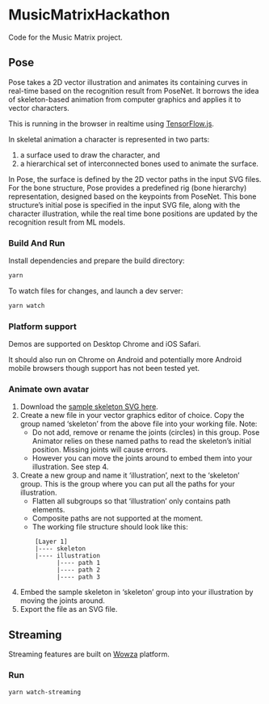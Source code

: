 # MusicMatrixHackathon
Code for the Music Matrix project.

## Pose

Pose takes a 2D vector illustration and animates its containing curves in real-time based on the recognition result from PoseNet. It borrows the idea of skeleton-based animation from computer graphics and applies it to vector characters.

This is running in the browser in realtime using [TensorFlow.js](https://www.tensorflow.org/js).

In skeletal animation a character is represented in two parts:
1. a surface used to draw the character, and 
2. a hierarchical set of interconnected bones used to animate the surface. 

In Pose, the surface is defined by the 2D vector paths in the input SVG files. For the bone structure, Pose provides a predefined rig (bone hierarchy) representation, designed based on the keypoints from PoseNet. This bone structure’s initial pose is specified in the input SVG file, along with the character illustration, while the real time bone positions are updated by the recognition result from ML models.

### Build And Run

Install dependencies and prepare the build directory:

```sh
yarn
```

To watch files for changes, and launch a dev server:

```sh
yarn watch
```

### Platform support

Demos are supported on Desktop Chrome and iOS Safari.

It should also run on Chrome on Android and potentially more Android mobile browsers though support has not been tested yet.

### Animate own avatar

1. Download the [sample skeleton SVG here](/resources/samples/skeleton.svg).
2. Create a new file in your vector graphics editor of choice. Copy the group named ‘skeleton’ from the above file into your working file. Note: 
    * Do not add, remove or rename the joints (circles) in this group. Pose Animator relies on these named paths to read the skeleton’s initial position. Missing joints will cause errors.
    * However you can move the joints around to embed them into your illustration. See step 4.
3. Create a new group and name it ‘illustration’, next to the ‘skeleton’ group. This is the group where you can put all the paths for your illustration.
    * Flatten all subgroups so that ‘illustration’ only contains path elements.
    * Composite paths are not supported at the moment.
    * The working file structure should look like this:
    ```
        [Layer 1]
        |---- skeleton
        |---- illustration
              |---- path 1
              |---- path 2
              |---- path 3
    ```
4. Embed the sample skeleton in ‘skeleton’ group into your illustration by moving the joints around.
5. Export the file as an SVG file.

## Streaming

Streaming features are built on [Wowza](https://www.wowza.com/) platform.

### Run

```sh
yarn watch-streaming
```

